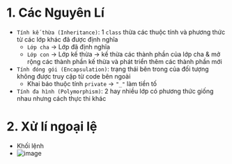 # 1. Các Nguyên Lí
- `Tính kế thừa (Inheritance)`: 1 `class`  thừa các thuộc tính và phương thức từ các lớp khác đã được định nghĩa
  - `Lớp cha` -> Lớp đã định nghĩa
  - `Lớp con` -> Lớp kế thừa -> kế thừa các thành phần của lớp cha & mở rộng các thành phần kế thừa và phát triển thêm các thành phần mới   
- `Tính đóng gói (Encapsulation)`: trạng thái bên trong của đối tượng không được truy cập từ code bên ngoài 
  - Khai báo thuộc tính `private` -> `"_"` làm tiền tố
- `Tính đa hình (Polymorphism)`: 2 hay nhiều lớp có phương thức giống nhau nhưng cách thực thi khác
# 2. Xử lí ngoại lệ
- Khối lệnh
- ![image](https://user-images.githubusercontent.com/88178841/161674096-940ad420-8722-46e7-9d8c-6ee9825616bd.png)
